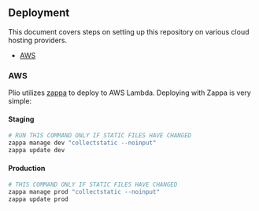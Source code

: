 ## Deployment
This document covers steps on setting up this repository on various cloud hosting providers.

  - [AWS](#aws)

### AWS

Plio utilizes [zappa](https://github.com/zappa/Zappa) to deploy to AWS Lambda. Deploying with Zappa is very simple:

#### Staging
```sh
# RUN THIS COMMAND ONLY IF STATIC FILES HAVE CHANGED
zappa manage dev "collectstatic --noinput"
zappa update dev
```

#### Production
```sh
# THIS COMMAND ONLY IF STATIC FILES HAVE CHANGED
zappa manage prod "collectstatic --noinput"
zappa update prod
```
